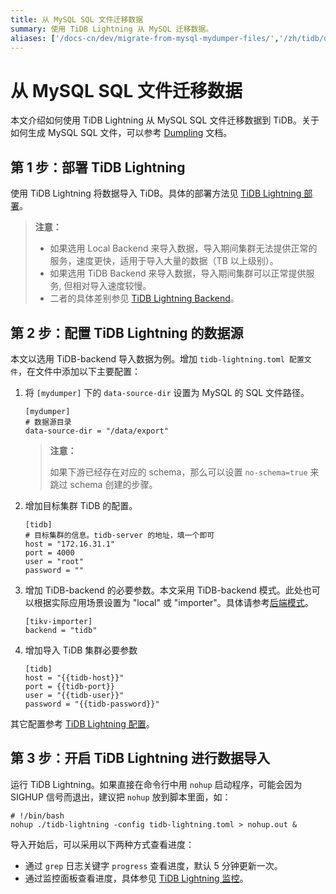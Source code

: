 ```yaml
---
title: 从 MySQL SQL 文件迁移数据
summary: 使用 TiDB Lightning 从 MySQL 迁移数据。
aliases: ['/docs-cn/dev/migrate-from-mysql-mydumper-files/','/zh/tidb/dev/migrate-from-mysql-mydumper-files/']
---
```


# 从 MySQL SQL 文件迁移数据

本文介绍如何使用 TiDB Lightning 从 MySQL SQL 文件迁移数据到 TiDB。关于如何生成 MySQL SQL 文件，可以参考 [Dumpling](/dumpling-overview.md) 文档。

## 第 1 步：部署 TiDB Lightning

使用 TiDB Lightning 将数据导入 TiDB。具体的部署方法见 [TiDB Lightning 部署](/tidb-lightning/deploy-tidb-lightning.md)。

> **注意：**
>
> - 如果选用 Local Backend 来导入数据，导入期间集群无法提供正常的服务，速度更快，适用于导入大量的数据（TB 以上级别）。
> - 如果选用 TiDB Backend 来导入数据，导入期间集群可以正常提供服务, 但相对导入速度较慢。
> - 二者的具体差别参见 [TiDB Lightning Backend](/tidb-lightning/tidb-lightning-backends.md)。

## 第 2 步：配置 TiDB Lightning 的数据源

本文以选用 TiDB-backend 导入数据为例。增加 `tidb-lightning.toml 配置文件`，在文件中添加以下主要配置：

1. 将 `[mydumper]` 下的 `data-source-dir` 设置为 MySQL 的 SQL 文件路径。

    ```
    [mydumper]
    # 数据源目录
    data-source-dir = "/data/export"
    ```

    > **注意：**
    >
    > 如果下游已经存在对应的 schema，那么可以设置 `no-schema=true` 来跳过 schema 创建的步骤。

2. 增加目标集群 TiDB 的配置。

    ```
    [tidb]
    # 目标集群的信息。tidb-server 的地址，填一个即可
    host = "172.16.31.1"
    port = 4000
    user = "root"
    password = ""
    ```

3. 增加 TiDB-backend 的必要参数。本文采用 TiDB-backend 模式。此处也可以根据实际应用场景设置为 "local" 或 "importer"。具体请参考[后端模式](/tidb-lightning/tidb-lightning-backends.md)。

    ```
    [tikv-importer]
    backend = "tidb"
    ```

4. 增加导入 TiDB 集群必要参数

    ```
    [tidb]
    host = "{{tidb-host}}"
    port = {{tidb-port}}
    user = "{{tidb-user}}"
    password = "{{tidb-password}}"
    ```

其它配置参考 [TiDB Lightning 配置](/tidb-lightning/tidb-lightning-configuration.md)。

## 第 3 步：开启 TiDB Lightning 进行数据导入

运行 TiDB Lightning。如果直接在命令行中用 `nohup` 启动程序，可能会因为 SIGHUP 信号而退出，建议把 `nohup` 放到脚本里面，如：

```
# !/bin/bash
nohup ./tidb-lightning -config tidb-lightning.toml > nohup.out &
```

导入开始后，可以采用以下两种方式查看进度：

- 通过 `grep` 日志关键字 `progress` 查看进度，默认 5 分钟更新一次。
- 通过监控面板查看进度，具体参见 [TiDB Lightning 监控](/tidb-lightning/monitor-tidb-lightning.md)。
